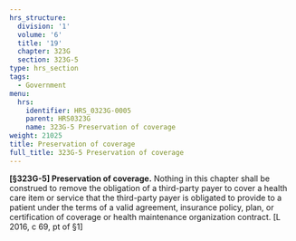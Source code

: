 ```yaml
---
hrs_structure:
  division: '1'
  volume: '6'
  title: '19'
  chapter: 323G
  section: 323G-5
type: hrs_section
tags:
  - Government
menu:
  hrs:
    identifier: HRS_0323G-0005
    parent: HRS0323G
    name: 323G-5 Preservation of coverage
weight: 21025
title: Preservation of coverage
full_title: 323G-5 Preservation of coverage
---
```

<a></a>**[§323G-5] Preservation of coverage.** Nothing in this chapter shall be construed to remove the obligation of a third-party payer to cover a health care item or service that the third-party payer is obligated to provide to a patient under the terms of a valid agreement, insurance policy, plan, or certification of coverage or health maintenance organization contract. [L 2016, c 69, pt of §1]